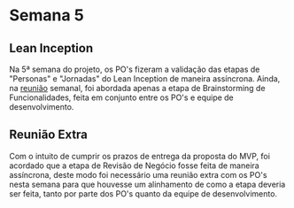 # Semana 5
## Lean Inception

Na 5ª semana do projeto, os PO's fizeram a validação das etapas de "Personas" e "Jornadas" do Lean Inception de maneira assíncrona. Ainda, na [reunião](../atas/05-04.md) semanal, foi abordada apenas a etapa de Brainstorming de Funcionalidades, feita em conjunto entre os PO's e equipe de desenvolvimento.

## Reunião Extra 

Com o intuito de cumprir os prazos de entrega da proposta do MVP, foi acordado que a etapa de Revisão de Negócio fosse feita de maneira assíncrona, deste modo foi necessário uma reunião extra com os PO's nesta semana para que houvesse um alinhamento de como a etapa deveria ser feita, tanto por parte dos PO's quanto da equipe de desenvolvimento.